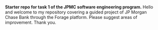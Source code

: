 **Starter repo for task 1 of the JPMC software engineering program.**
Hello and welcome to my repository covering a guided project of JP Morgan Chase Bank through the Forage platform.
Please suggest areas of improvement.
Thank you.